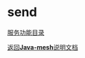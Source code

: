 # send

[服务功能目录](../../javamesh-agentcore/javamesh-agentcore-core/src/main/java/com/huawei/javamesh/core/service/send)

[定位 是什么]: todo
[功能 做什么]: todo
[使用方式 怎么做]: todo

[返回**Java-mesh**说明文档](../README.md)
